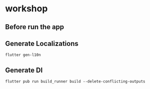 # workshop

## Before run the app

## Generate Localizations
```flutter gen-l10n```

## Generate DI
```flutter pub run build_runner build --delete-conflicting-outputs```
